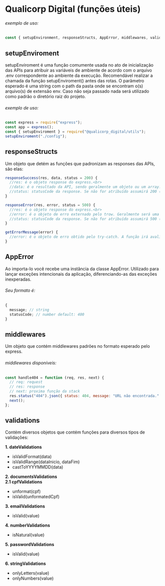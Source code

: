 # Qualicorp Digital (funções úteis)

###### exemplo de uso:
```js
const { setupEnvironment, responseStructs, AppError, middlewares, validations } = require("@qualicorp_digital/utils");
```
## setupEnviroment
setupEnviroment é uma função comumente usada no ato de inicialização das APIs para atribuir as variáveis de ambiente de acordo com o arquivo .env correspondente ao ambiente da execução.
Recomendável realizar a chamada da função setupEnviroment() antes das rotas.
O parâmetro esperado é uma string com o path da pasta onde se encontram o(s) arquivo(s) de extensão env. Caso não seja passado nada será utilizado como padrão o diretório raiz do projeto.

###### exemplo de uso:
```js
const express = require("express");
const app = express();
const { setupEnviroment } = require("@qualicorp_digital/utils");
setupEnviroment("./config");
```

## responseStructs
Um objeto que detém as funções que padronizam as responses das APIs, são elas:

```js
responseSuccess(res, data, status = 200) {
  //res: é o objeto response do express.<br>
  //data: é o resultado da API, sendo geralmente um objeto ou um array.<br>
  //status: statusCode da response. Se não for atribuído assumirá 200 (sucesso).<br>
}
```

```js
responseError(res, error, status = 500) {
  //res: é o objeto response do express.<br>
  //error: é o objeto de erro externado pelo trow. Geralmente será uma string com o erro ou um objeto //contendo a propriedade message.<br>
  //status: statusCode da response. Se não for atribuído assumirá 500 (erro interno).<br>
}
```

```js
getErrorMessage(error) {
  //error: é o objeto de erro obtido pelo try-catch. A função irá avaliar o objeto e retornará a mensagem da melhor forma para o client requisitante.
}
```

## AppError
Ao importa-lo você recebe uma instância da classe AppError. Utilizado para lançar exceções intencionais da aplicação, diferenciando-as das exceções inexperadas.

###### Seu formato é:
```js
{
  message; // string
  statusCode; // number default: 400
}
```

## middlewares
Um objeto que contém middlewares padrões no formato esperado pelo express.

###### middlewares disponíveis:
```js
const handle404 = function (req, res, next) {
  // req: request
  // res: response
  // next: proxima função da stack
  res.status("404").json({ status: 404, message: "URL não encontrada." });
  next();
};
```
## validations
Contém diversos objetos que contém funções para diversos tipos de validações:<br>

**1. dateValidations**
- isValidFormat(data) 
- isValidRange(dataInicio, dataFim)
- castToYYYYMMDD(data)

**2. documentsValidations**<br>
**2.1 cpfValidations**
- unformat(cpf)
- isValid(unformatedCpf)

**3. emailValidations**
- isValid(value)

**4. numberValidations**
- isNatural(value)

**5. passwordValidations**
- isValid(value)

**6. stringValidations**
- onlyLetters(value)
- onlyNumbers(value)
